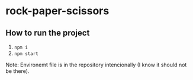 # rock-paper-scissors

## How to run the project 

1. `npm i`
1. `npm start`

Note: Environemt file is in the repository intencionally (I know it should not be there).
